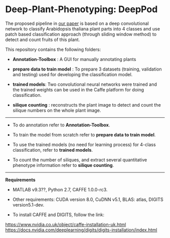 # Deep-Plant-Phenotyping: DeepPod
The proposed pipeline in [our paper](https://www.overleaf.com/read/hrnxjzcvnvdm) is based on a deep convolutional network to classify Arabidopsis thaliana plant parts into 4 classes and use patch based classification approach (through sliding window method) to detect and  count fruits of this plant.


This repository contains the following folders:

- **Annotation-Toolbox** : A GUI for manually annotating plants

- **prepare data to train model** : To prepare 3 datasets (training, validation and testing) used for developing the classification model.

- **trained models**: Two convolutional neural networks were trained and the trained weights can be used in the Caffe platform for doing classification.

- **silique counting** : reconstructs the plant image to detect and count the silique numbers on the whole plant image.

-------------------------------------------------------------------------------------------------
- To do annotation refer to **Annotation-Toolbox**.

- To train  the model from scratch refer to **prepare data to train model**.

- To use the trained models (no need for learning process) for 4-class classification, refer to **trained models**.

- To count the number of siliques, and extract several quantitative phenotype information refer to **silique counting**.

--------------------------------------------------------------------------------------------------

**Requirements**

- MATLAB v9.3??, Python 2.7, CAFFE 1.0.0-rc3.

- Other requirements: CUDA version 8.0, CuDNN v5.1, BLAS: atlas, DIGITS version5.1-dev.

- To install CAFFE and DIGITS, follow the link:

https://www.nvidia.co.uk/object/caffe-installation-uk.html 
https://docs.nvidia.com/deeplearning/digits/digits-installation/index.html
